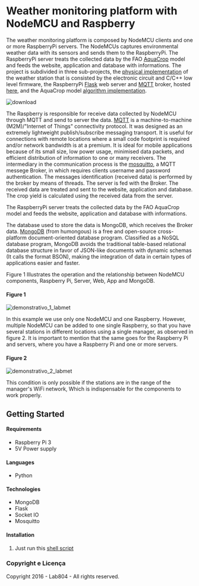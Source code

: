 
# Weather monitoring platform with NodeMCU and Raspberry

The weather monitoring platform is composed by NodeMCU clients and one or more RaspberryPi servers. The NodeMCUs captures environmental weather data with its sensors and sends them to the RaspberryPi. The RaspberryPi server treats the collected data by the FAO [AquaCrop](http://www.fao.org/nr/water/docs/irrigationdrainage66.pdf) model and feeds the website, application and database with informations. The project is subdivided in three sub-projects, the [physical implementation](https://github.com/lab804/labmet-weatherstation) of the weather station that is consisted by the electronic circuit and C/C++ low level firmware, the RaspberryPi [Flask](http://flask.pocoo.org/) web server and [MQTT](http://mqtt.org/) broker, hosted [here](https://github.com/lab804), and the AquaCrop model [algorithm implementation](https://github.com/lab804).

![download](https://cloud.githubusercontent.com/assets/22622042/19200013/2f33d736-8c9d-11e6-9320-64f6caaec629.png)

The Raspberry is responsible for receive data collected by NodeMCU through MQTT and send to server the data.  [MQTT](www.mqtt.org) is a machine-to-machine (M2M)/"Internet of Things" connectivity protocol. It was designed as an extremely lightweight publish/subscribe messaging transport. It is useful for connections with remote locations where a small code footprint is required and/or network bandwidth is at a premium. It is ideal for mobile applications because of its small size, low power usage, minimised data packets, and efficient distribution of information to one or many receivers. The intermediary in the communication process is the [mosquitto](https://mosquitto.org/documentation/), a MQTT messege Broker, in which requires clients username and password authentication. The messages identification (received data) is performed by the broker by means of threads. The server is fed with the Broker. The received data are treated and sent to the website, application and database. The crop yield is calculated using the received data from the server.

The RaspberryPi server treats the collected data by the FAO AquaCrop model and feeds the website, application and database with informations.

The database used to store the data is MongoDB, which receives the Broker data. [MongoDB](https://www.mongodb.com/) (from humongous) is a free and open-source cross-platform document-oriented database program. Classified as a NoSQL database program, MongoDB avoids the traditional table-based relational database structure in favor of JSON-like documents with dynamic schemas (It calls the format BSON), making the integration of data in certain types of applications easier and faster.


Figure 1 Illustrates the operation and the relationship between NodeMCU components, Raspberry Pi, Server, Web, App and MongoDB.

#### Figure 1
![demonstrativo_1_labmet](https://cloud.githubusercontent.com/assets/22622042/19085103/771c335a-8a3f-11e6-8490-23a1b3c566d1.png)


In this example we use only one NodeMCU and one Raspberry. However, multiple NodeMCU can be added to one single Raspberry, so that you have several stations in different locations using a single manager, as observed in figure 2. It is important to mention that the same goes for the Raspberry Pi and servers, where you have a Raspberry Pi and one or more servers.

#### Figure 2
![demonstrativo_2_labmet](https://cloud.githubusercontent.com/assets/22622042/19085120/902669d8-8a3f-11e6-85ad-532257b41262.png)

This condition is only possible if the stations are in the range of the manager's WiFi network, Which is indispensable for the components to work properly.

## Getting Started

#### Requirements
* Raspberry Pi 3
* 5V Power supply

#### Languages
* Python

#### Technologies
* MongoDB
* Flask
* Socket IO
* Mosquitto

#### Installation

1. Just run this [shell script](https://github.com/lab804/generate-ap/blob/master/create.sh)


### Copyright e Licença

Copyright 2016 - Lab804 - All rights reserved.
